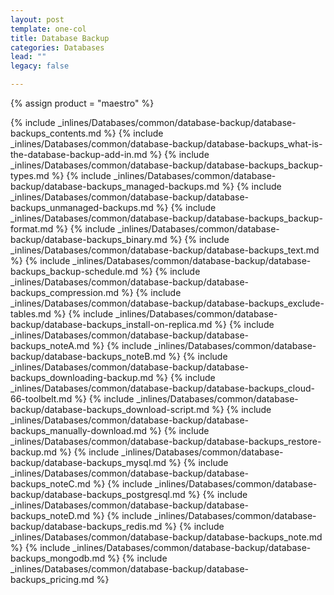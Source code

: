 ```yaml
---
layout: post
template: one-col
title: Database Backup
categories: Databases
lead: ""
legacy: false

---
```

{% assign product = "maestro" %}


{% include _inlines/Databases/common/database-backup/database-backups_contents.md %}
{% include _inlines/Databases/common/database-backup/database-backups_what-is-the-database-backup-add-in.md %}
{% include _inlines/Databases/common/database-backup/database-backups_backup-types.md %}
{% include _inlines/Databases/common/database-backup/database-backups_managed-backups.md %}
{% include _inlines/Databases/common/database-backup/database-backups_unmanaged-backups.md %}
{% include _inlines/Databases/common/database-backup/database-backups_backup-format.md %}
{% include _inlines/Databases/common/database-backup/database-backups_binary.md %}
{% include _inlines/Databases/common/database-backup/database-backups_text.md %}
{% include _inlines/Databases/common/database-backup/database-backups_backup-schedule.md %}
{% include _inlines/Databases/common/database-backup/database-backups_compression.md %}
{% include _inlines/Databases/common/database-backup/database-backups_exclude-tables.md %}
{% include _inlines/Databases/common/database-backup/database-backups_install-on-replica.md %}
{% include _inlines/Databases/common/database-backup/database-backups_noteA.md %}
{% include _inlines/Databases/common/database-backup/database-backups_noteB.md %}
{% include _inlines/Databases/common/database-backup/database-backups_downloading-backup.md %}
{% include _inlines/Databases/common/database-backup/database-backups_cloud-66-toolbelt.md %}
{% include _inlines/Databases/common/database-backup/database-backups_download-script.md %}
{% include _inlines/Databases/common/database-backup/database-backups_manually-download.md %}
{% include _inlines/Databases/common/database-backup/database-backups_restore-backup.md %}
{% include _inlines/Databases/common/database-backup/database-backups_mysql.md %}
{% include _inlines/Databases/common/database-backup/database-backups_noteC.md %}
{% include _inlines/Databases/common/database-backup/database-backups_postgresql.md %}
{% include _inlines/Databases/common/database-backup/database-backups_noteD.md %}
{% include _inlines/Databases/common/database-backup/database-backups_redis.md %}
{% include _inlines/Databases/common/database-backup/database-backups_note.md %}
{% include _inlines/Databases/common/database-backup/database-backups_mongodb.md %}
{% include _inlines/Databases/common/database-backup/database-backups_pricing.md %}
